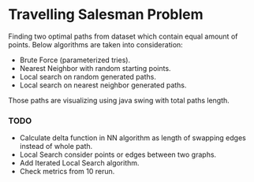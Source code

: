 # Travelling Salesman Problem
Finding two optimal paths from dataset which contain equal amount of points. Below algorithms are taken into consideration:
* Brute Force (parameterized tries).
* Nearest Neighbor with random starting points.
* Local search on random generated paths. 
* Local search on nearest neighbor generated paths.

Those paths are visualizing using java swing with total paths length.

### TODO

* Calculate delta function in NN algorithm as length of swapping edges instead of whole path.
* Local Search consider points or edges between two graphs.
* Add Iterated Local Search algorithm.
* Check metrics from 10 rerun.

